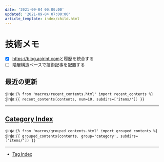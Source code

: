 ```yaml
---
date: '2021-09-04 00:00:00'
updated: '2021-09-04 07:00:00'
article_template: index/child.html
---
```


# 技術メモ

- [x] <https://blog.aoirint.com>と履歴を統合する
- [ ] 階層構造ベースで技術記事を配置する

## 最近の更新

:jinja:`{% from 'macros/recent_contents.html' import recent_contents %}`
:jinja:`{{ recent_contents(contents, num=10, subdirs=['items/']) }}`

---

## [Category Index](category/)

:jinja:`{% from 'macros/grouped_contents.html' import grouped_contents %}`
:jinja:`{{ grouped_contents(contents, group='category', subdirs=['items/']) }}`

---

- [Tag Index](tags/)
